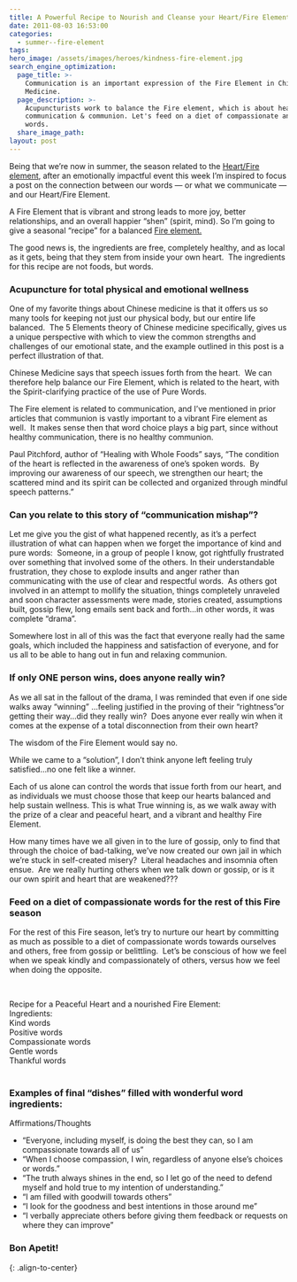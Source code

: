 ```yaml
---
title: A Powerful Recipe to Nourish and Cleanse your Heart/Fire Element
date: 2011-08-03 16:53:00
categories:
  - summer--fire-element
tags:
hero_image: /assets/images/heroes/kindness-fire-element.jpg
search_engine_optimization:
  page_title: >-
    Communication is an important expression of the Fire Element in Chinese
    Medicine.
  page_description: >-
    Acupuncturists work to balance the Fire element, which is about healthy
    communication & communion. Let's feed on a diet of compassionate and pure
    words.
  share_image_path:
layout: post
---
```


Being that we’re now in summer, the season related to the [Heart/Fire element,](/2017/06/19/out-of-the-wood-and-into-the-fire-more-tips-for-keeping-your-fire-element-balanced-this-summer/) after an emotionally impactful event this week I’m inspired to focus a post on the connection between our words — or what we communicate — and our Heart/Fire Element.

A Fire Element that is vibrant and strong leads to more joy, better relationships, and an overall happier “shen” (spirit, mind). So I’m going to give a seasonal “recipe” for a balanced [Fire element.](/2017/09/09/late-summer-season-earth-element-of-acupuncture-video-receiving-and-nurturing-for-yourself-and-others/)

The good news is, the ingredients are free, completely healthy, and as local as it gets, being that they stem from inside your own heart.&nbsp; The ingredients for this recipe are not foods, but words.&nbsp;

### Acupuncture for total physical and emotional wellness

One of my favorite things about Chinese medicine is that it offers us so many tools for keeping not just our physical body, but our entire life balanced.&nbsp; The 5 Elements theory of Chinese medicine specifically, gives us a unique perspective with which to view the common strengths and challenges of our emotional state, and the example outlined in this post is a perfect illustration of that.

Chinese Medicine says that speech issues forth from the heart.&nbsp; We can therefore help balance our Fire Element, which is related to the heart, with the Spirit-clarifying practice of the use of Pure Words.

The Fire element is related to communication, and I’ve mentioned in prior articles that communion is vastly important to a vibrant Fire element as well.&nbsp; It makes sense then that word choice plays a big part, since without healthy communication, there is no healthy communion.

Paul Pitchford, author of “Healing with Whole Foods” says, “The condition of the heart is reflected in the awareness of one’s spoken words.&nbsp; By improving our awareness of our speech, we strengthen our heart; the scattered mind and its spirit can be collected and organized through mindful speech patterns.”

### Can you relate to this story of “communication mishap”?&nbsp;

Let me give you the gist of what happened recently, as it’s a perfect illustration of what can happen when we forget the importance of kind and pure words:&nbsp; Someone, in a group of people I know, got rightfully frustrated over something that involved some of the others. In their understandable frustration, they chose to explode insults and anger rather than communicating with the use of clear and respectful words.&nbsp; As others got involved in an attempt to mollify the situation, things completely unraveled and soon character assessments were made, stories created, assumptions built, gossip flew, long emails sent back and forth…in other words, it was complete “drama”.

Somewhere lost in all of this was the fact that everyone really had the same goals, which included the happiness and satisfaction of everyone, and for us all to be able to hang out in fun and relaxing communion.

### If only ONE person wins, does anyone really win?

As we all sat in the fallout of the drama, I was reminded that even if one side walks away “winning” …feeling justified in the proving of their “rightness”or getting their way…did they really win?&nbsp; Does anyone ever really win when it comes at the expense of a total disconnection from their own heart?

The wisdom of the Fire Element would say no.

While we came to a “solution”, I don’t think anyone left feeling truly satisfied…no one felt like a winner.

Each of us alone can control the words that issue forth from our heart, and as individuals we must choose those that keep our hearts balanced and help sustain wellness. This is what True winning is, as we walk away with the prize of a clear and peaceful heart, and a vibrant and healthy Fire Element.

How many times have we all given in to the lure of gossip, only to find that through the choice of bad-talking, we’ve now created our own jail in which we’re stuck in self-created misery?&nbsp; Literal headaches and insomnia often ensue.&nbsp; Are we really hurting others when we talk down or gossip, or is it our own spirit and heart that are weakened???

### Feed on a diet of compassionate words for the rest of this Fire season

For the rest of this Fire season, let’s try to nurture our heart by committing as much as possible to a diet of compassionate words towards ourselves and others, free from gossip or belittling.&nbsp; Let’s be conscious of how we feel when we speak kindly and compassionately of others, versus how we feel when doing the opposite.

&nbsp;

<div>Recipe for a Peaceful Heart and a nourished Fire Element:<br />Ingredients:</div>

<div>Kind words<br />Positive words<br />Compassionate words<br />Gentle words<br />Thankful words</div>

<div>&nbsp;</div>

### Examples of final “dishes” filled with wonderful word ingredients:

Affirmations/Thoughts

* “Everyone, including myself, is doing the best they can, so I am compassionate towards all of us”
* “When I choose compassion, I win, regardless of anyone else’s choices or words.”
* “The truth always shines in the end, so I let go of the need to defend myself and hold true to my intention of understanding.”
* “I am filled with goodwill towards others”
* “I look for the goodness and best intentions in those around me”
* “I verbally appreciate others before giving them feedback or requests on where they can improve”

### Bon Apetit!
{: .align-to-center}